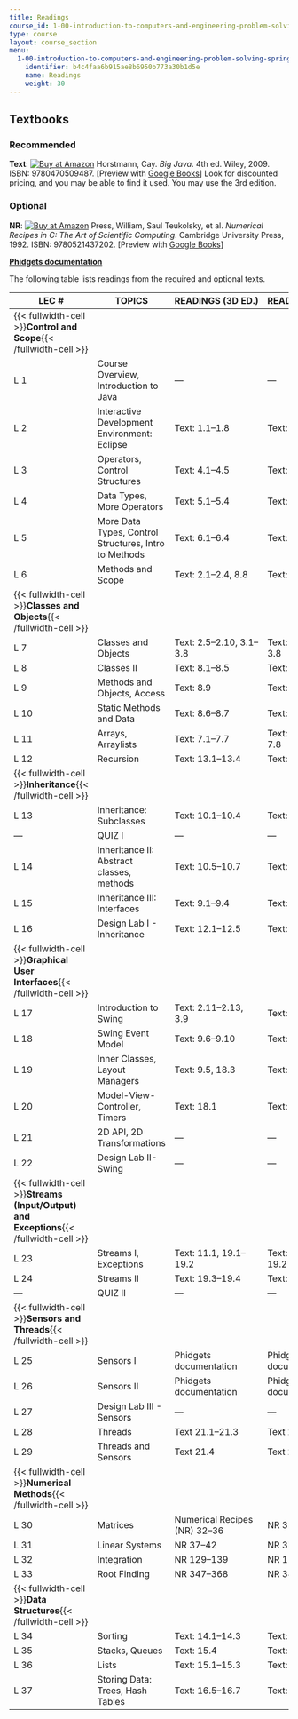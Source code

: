```yaml
---
title: Readings
course_id: 1-00-introduction-to-computers-and-engineering-problem-solving-spring-2012
type: course
layout: course_section
menu:
  1-00-introduction-to-computers-and-engineering-problem-solving-spring-2012:
    identifier: b4c4faa6b915ae8b6950b773a30b1d5e
    name: Readings
    weight: 30
---
```


Textbooks
---------

### Recommended

**Text**: [![Buy at Amazon](/images/a_logo_17.gif)](http://www.amazon.com/exec/obidos/ASIN/0470509481/ref=nosim/mitopencourse-20) Horstmann, Cay. _Big Java_. 4th ed. Wiley, 2009. ISBN: 9780470509487. \[Preview with [Google Books](http://books.google.com/books?id=5R7WsLh4qMMC&pg=PAfrontcover#v=onepage)\] Look for discounted pricing, and you may be able to find it used. You may use the 3rd edition.

### Optional

**NR**: [![Buy at Amazon](/images/a_logo_17.gif)](http://www.amazon.com/exec/obidos/ASIN/0521437202/ref=nosim/mitopencourse-20) Press, William, Saul Teukolsky, et al. _Numerical Recipes in C: The Art of Scientific Computing_. Cambridge University Press, 1992. ISBN: 9780521437202. \[Preview with [Google Books](http://books.google.com/books?id=4t-sybVuoqoC&pg=PAfrontcover#v=onepage)\]

[**Phidgets documentation**](http://www.phidgets.com/docs/Language_-_Java)

The following table lists readings from the required and optional texts.

| LEC # | TOPICS | READINGS (3D ED.) | READINGS (4TH ED.) |
| --- | --- | --- | --- |
| {{< fullwidth-cell >}}**Control and Scope**{{< /fullwidth-cell >}} | &nbsp; | &nbsp; | &nbsp; |
| L 1 | Course Overview, Introduction to Java | — | — |
| L 2 | Interactive Development Environment: Eclipse | Text: 1.1–1.8 | Text: 1.1–1.7 |
| L 3 | Operators, Control Structures | Text: 4.1–4.5 | Text: 4.1–4.4 |
| L 4 | Data Types, More Operators | Text: 5.1–5.4 | Text: 5.1–5.4 |
| L 5 | More Data Types, Control Structures, Intro to Methods | Text: 6.1–6.4 | Text: 6.1–6.4 |
| L 6 | Methods and Scope | Text: 2.1–2.4, 8.8 | Text: 2.1–2.5, 8.8 |
| {{< fullwidth-cell >}}**Classes and Objects**{{< /fullwidth-cell >}} | &nbsp; | &nbsp; | &nbsp; |
| L 7 | Classes and Objects | Text: 2.5–2.10, 3.1–3.8 | Text: 2.6–2.10, 3.1–3.8 |
| L 8 | Classes II | Text: 8.1–8.5 | Text: 8.1–8.5 |
| L 9 | Methods and Objects, Access | Text: 8.9 | Text: 8.9 |
| L 10 | Static Methods and Data | Text: 8.6–8.7 | Text: 8.6–8.7 |
| L 11 | Arrays, Arraylists | Text: 7.1–7.7 | Text: 7.1–7.4, 7.6, 7.8 |
| L 12 | Recursion | Text: 13.1–13.4 | Text: 13.1–13.4 |
| {{< fullwidth-cell >}}**Inheritance**{{< /fullwidth-cell >}} | &nbsp; | &nbsp; | &nbsp; |
| L 13 | Inheritance: Subclasses | Text: 10.1–10.4 | Text: 10.1–10.4 |
| — | QUIZ I | — | — |
| L 14 | Inheritance II: Abstract classes, methods | Text: 10.5–10.7 | Text: 10.5–10.6 |
| L 15 | Inheritance III: Interfaces | Text: 9.1–9.4 | Text: 9.1–9.4 |
| L 16 | Design Lab I - Inheritance | Text: 12.1–12.5 | Text: 12.1–12.5 |
| {{< fullwidth-cell >}}**Graphical User Interfaces**{{< /fullwidth-cell >}} | &nbsp; | &nbsp; | &nbsp; |
| L 17 | Introduction to Swing | Text: 2.11–2.13, 3.9 | Text: 2.11–2.13, 3.9 |
| L 18 | Swing Event Model | Text: 9.6–9.10 | Text: 9.7–9.11 |
| L 19 | Inner Classes, Layout Managers | Text: 9.5, 18.3 | Text: 9.5, 18.3 |
| L 20 | Model-View-Controller, Timers | Text: 18.1 | Text: 18.3 |
| L 21 | 2D API, 2D Transformations | — | — |
| L 22 | Design Lab II- Swing | — | — |
| {{< fullwidth-cell >}}**Streams (Input/Output) and Exceptions**{{< /fullwidth-cell >}} | &nbsp; | &nbsp; | &nbsp; |
| L 23 | Streams I, Exceptions | Text: 11.1, 19.1–19.2 | Text: 11.1, 19.1–19.2 |
| L 24 | Streams II | Text: 19.3–19.4 | Text: 19.3–19.4 |
| — | QUIZ II | — | — |
| {{< fullwidth-cell >}}**Sensors and Threads**{{< /fullwidth-cell >}} | &nbsp; | &nbsp; | &nbsp; |
| L 25 | Sensors I | Phidgets documentation | Phidgets documentation |
| L 26 | Sensors II | Phidgets documentation | Phidgets documentation |
| L 27 | Design Lab III - Sensors | — | — |
| L 28 | Threads | Text 21.1–21.3 | Text 20.1–20.3 |
| L 29 | Threads and Sensors | Text 21.4 | Text 20.4 |
| {{< fullwidth-cell >}}**Numerical Methods**{{< /fullwidth-cell >}} | &nbsp; | &nbsp; | &nbsp; |
| L 30 | Matrices | Numerical Recipes (NR) 32–36 | NR 32–36 |
| L 31 | Linear Systems | NR 37–42 | NR 37–42 |
| L 32 | Integration | NR 129–139 | NR 129–139 |
| L 33 | Root Finding | NR 347–368 | NR 347–368 |
| {{< fullwidth-cell >}}**Data Structures**{{< /fullwidth-cell >}} | &nbsp; | &nbsp; | &nbsp; |
| L 34 | Sorting | Text: 14.1–14.3 | Text: 14.1–14.3 |
| L 35 | Stacks, Queues | Text: 15.4 | Text: 15.4 |
| L 36 | Lists | Text: 15.1–15.3 | Text: 15.1–15.3 |
| L 37 | Storing Data: Trees, Hash Tables | Text: 16.5–16.7 | Text: 16.5–16.6